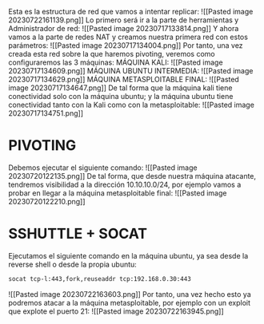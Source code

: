 Esta es la estructura de red que vamos a intentar replicar:
![[Pasted image 20230722161139.png]]
Lo primero será ir a la parte de herramientas y Administrador de red: 
![[Pasted image 20230717133814.png]]
Y ahora vamos a la parte de redes NAT y creamos nuestra primera red con estos parámetros:
![[Pasted image 20230717134004.png]]
Por tanto, una vez creada esta red sobre la que haremos pivoting, veremos como configuraremos las 3 máquinas:
MÁQUINA KALI:
![[Pasted image 20230717134609.png]]
MÁQUINA UBUNTU INTERMEDIA:
![[Pasted image 20230717134629.png]]
MÁQUINA METASPLOITABLE FINAL:
![[Pasted image 20230717134647.png]]
De tal forma que la máquina kali tiene conectividad solo con la máquina ubuntu; y la máquina ubuntu tiene conectividad tanto con la Kali como con la metasploitable:
![[Pasted image 20230717134751.png]]
# PIVOTING
Debemos ejecutar el siguiente comando:
![[Pasted image 20230720122135.png]]
De tal forma, que desde nuestra máquina atacante, tendremos visibilidad a la dirección 10.10.10.0/24, por ejemplo vamos a probar en llegar a la máquina metasploitable final:
![[Pasted image 20230720122210.png]]
# SSHUTTLE + SOCAT
Ejecutamos el siguiente comando en la máquina ubuntu, ya sea desde la reverse shell o desde la propia ubuntu:
```bash
socat tcp-l:443,fork,reuseaddr tcp:192.168.0.30:443
```
![[Pasted image 20230722163603.png]]
Por tanto, una vez hecho esto ya podremos atacar a la máquina metasploitable, por ejemplo con un exploit que explote el puerto 21:
![[Pasted image 20230722163945.png]]

